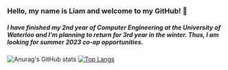 ### Hello, my name is Liam and welcome to my GitHub! 👋

##### I have finished my 2nd year of Computer Engineering at the University of Waterloo and I'm planning to return for 3rd year in the winter. Thus, I am looking for summer 2023 co-op opportunities. 

![Anurag's GitHub stats](https://github-readme-stats.vercel.app/api?username=LiamMcArdle&show_icons=true&show_icons=true&theme=dark)
[![Top Langs](https://github-readme-stats.vercel.app/api/top-langs/?username=LiamMcArdle&layout=default&theme=dark)](https://github.com/anuraghazra/github-readme-stats)
